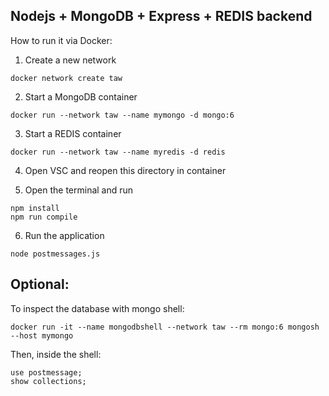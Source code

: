 Nodejs + MongoDB + Express + REDIS backend
---

How to run it via Docker:

1. Create a new network

```
docker network create taw
```


2. Start a MongoDB container 

```
docker run --network taw --name mymongo -d mongo:6
```

3. Start a REDIS container

```
docker run --network taw --name myredis -d redis
```

4. Open VSC and reopen this directory in container


5. Open the terminal and run

```
npm install
npm run compile
```

6. Run the application

```
node postmessages.js
```


Optional:
---

To inspect the database with mongo shell:

```
docker run -it --name mongodbshell --network taw --rm mongo:6 mongosh --host mymongo
```

Then, inside the shell:

```
use postmessage;
show collections;
```
